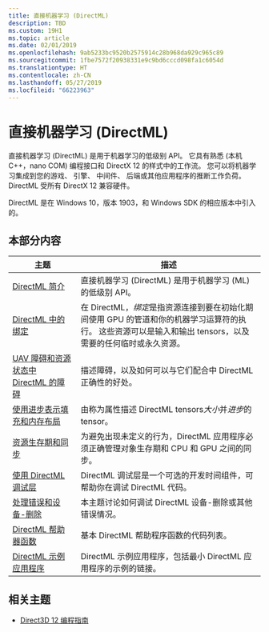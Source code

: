 ```yaml
---
title: 直接机器学习 (DirectML)
description: TBD
ms.custom: 19H1
ms.topic: article
ms.date: 02/01/2019
ms.openlocfilehash: 9ab5233bc9520b2575914c28b968da929c965c89
ms.sourcegitcommit: 1fbe7572f20938331e9c9bd6cccd098fa1c6054d
ms.translationtype: HT
ms.contentlocale: zh-CN
ms.lasthandoff: 05/27/2019
ms.locfileid: "66223963"
---
```

# <a name="direct-machine-learning-directml"></a>直接机器学习 (DirectML)

直接机器学习 (DirectML) 是用于机器学习的低级别 API。 它具有熟悉 (本机C++，nano COM) 编程接口和 DirectX 12 的样式中的工作流。 您可以将机器学习集成到您的游戏、 引擎、 中间件、 后端或其他应用程序的推断工作负荷。 DirectML 受所有 DirectX 12 兼容硬件。

DirectML 是在 Windows 10，版本 1903，和 Windows SDK 的相应版本中引入的。

## <a name="in-this-section"></a>本部分内容

| 主题 | 描述 |
|-|-|
| [DirectML 简介](dml-intro.md) | 直接机器学习 (DirectML) 是用于机器学习 (ML) 的低级别 API。 |
| [DirectML 中的绑定](dml-binding.md) | 在 DirectML，*绑定*是指资源连接到要在初始化期间使用 GPU 的管道和你的机器学习运算符的执行。 这些资源可以是输入和输出 tensors，以及需要的任何临时或永久资源。 |
| [UAV 障碍和资源状态中 DirectML 的障碍](dml-barriers.md) | 描述障碍，以及如何可以与它们配合中 DirectML 正确性的好处。 |
| [使用进步表示填充和内存布局](dml-strides.md) | 由称为属性描述 DirectML tensors*大小*并*进步*的 tensor。 |
| [资源生存期和同步](dml-resource-lifetime.md) | 为避免出现未定义的行为，DirectML 应用程序必须正确管理对象生存期和 CPU 和 GPU 之间的同步。 |
| [使用 DirectML 调试层](dml-debug-layer.md) | DirectML 调试层是一个可选的开发时间组件，可帮助你在调试 DirectML 代码。 |
| [处理错误和设备-删除](dml-errors.md) | 本主题讨论如何调试 DirectML 设备-删除或其他错误情况。 |
| [DirectML 帮助器函数](dml-helper-functions.md) | 基本 DirectML 帮助程序函数的代码列表。 |
| [DirectML 示例应用程序](dml-min-app.md) | DirectML 示例应用程序，包括最小 DirectML 应用程序的示例的链接。 |

## <a name="related-topics"></a>相关主题

* [Direct3D 12 编程指南](directx-12-programming-guide.md)
